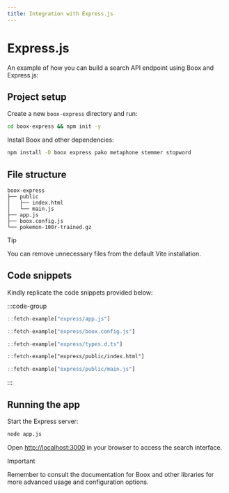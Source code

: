 ```yaml
---
title: Integration with Express.js
---
```


# Express.js

An example of how you can build a search API endpoint using Boox and Express.js:

## Project setup

Create a new `boox-express` directory and run:

```bash
cd boox-express && npm init -y
```

Install Boox and other dependencies:

```bash
npm install -D boox express pako metaphone stemmer stopword
```

## File structure

```text
boox-express
├── public
│   ├── index.html
│   └── main.js
├── app.js
├── boox.config.js
└── pokemon-100r-trained.gz
```

> [!TIP]
> You can remove unnecessary files from the default Vite installation.

## Code snippets

Kindly replicate the code snippets provided below:

:::code-group

```js title="app.js"
::fetch-example["express/app.js"]
```

```js title="boox.config.js"
::fetch-example["express/boox.config.js"]
```

```js title="types.d.ts"
::fetch-example["express/types.d.ts"]
```

```html title="public/index.html"
::fetch-example["express/public/index.html"]
```

```js title="public/main.js"
::fetch-example["express/public/main.js"]
```

:::

## Running the app

Start the Express server:

```bash
node app.js
```

Open [http://localhost:3000](http://localhost:3000) in your browser to access the search interface.

> [!IMPORTANT]
> Remember to consult the documentation for Boox and other libraries for more advanced usage and configuration options.
